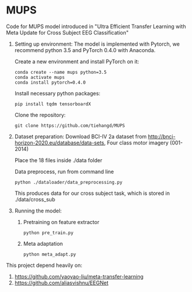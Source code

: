 # MUPS

Code for MUPS model introduced in "Ultra Efficient Transfer Learning with Meta Update for Cross Subject EEG Classification"

1) Setting up environment:
   The model is implemented with Pytorch, we recommend python 3.5 and PyTorch 0.4.0 with Anaconda.
   
   Create a new environment and install PyTorch on it:
   
       conda create --name mups python=3.5
       conda activate mups
       conda install pytorch=0.4.0
   
   Install necessary python packages:
   
       pip install tqdm tensorboardX
       
   Clone the repository:
   
       git clone https://github.com/tiehangd/MUPS
       
2) Dataset preparation:
   Download BCI-IV 2a dataset from http://bnci-horizon-2020.eu/database/data-sets, Four class motor imagery (001-2014)
   
   Place the 18 files inside ./data folder
   
   Data preprocess, run from command line
   
       python ./dataloader/data_preprocessing.py
   
   This produces data for our cross subject task, which is stored in ./data/cross_sub
   
3) Running the model:
   1) Pretraining on feature extractor
   
          python pre_train.py
     
   2) Meta adaptation 
   
          python meta_adapt.py
      
      
      
      
      
      
      
      
   
This project depend heavily on:
   1) https://github.com/yaoyao-liu/meta-transfer-learning
   2) https://github.com/aliasvishnu/EEGNet
   
   
   
   


